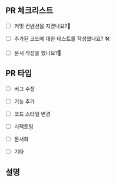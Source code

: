 ## PR 체크리스트
- [ ] 커밋 컨벤션을 지켰나요?🧐
- [ ] 추가된 코드에 대한 테스트를 작성했나요? 🛠️
- [ ] 문서 작성을 했나요?📄


## PR 타입
- [ ] 버그 수정
- [ ] 기능 추가
- [ ] 코드 스타일 변경
- [ ] 리팩토링
- [ ] 문서화
- [ ] 기타


## 설명
